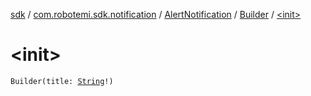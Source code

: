[sdk](../../../index.md) / [com.robotemi.sdk.notification](../../index.md) / [AlertNotification](../index.md) / [Builder](index.md) / [&lt;init&gt;](./-init-.md)

# &lt;init&gt;

`Builder(title: `[`String`](https://kotlinlang.org/api/latest/jvm/stdlib/kotlin/-string/index.html)`!)`